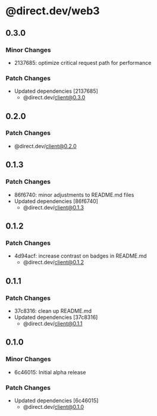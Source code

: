 # @direct.dev/web3

## 0.3.0

### Minor Changes

- 2137685: optimize critical request path for performance

### Patch Changes

- Updated dependencies [2137685]
  - @direct.dev/client@0.3.0

## 0.2.0

### Patch Changes

- @direct.dev/client@0.2.0

## 0.1.3

### Patch Changes

- 86f6740: minor adjustments to README.md files
- Updated dependencies [86f6740]
  - @direct.dev/client@0.1.3

## 0.1.2

### Patch Changes

- 4d94acf: increase contrast on badges in README.md
  - @direct.dev/client@0.1.2

## 0.1.1

### Patch Changes

- 37c8316: clean up README.md
- Updated dependencies [37c8316]
  - @direct.dev/client@0.1.1

## 0.1.0

### Minor Changes

- 6c46015: Initial alpha release

### Patch Changes

- Updated dependencies [6c46015]
  - @direct.dev/client@0.1.0
